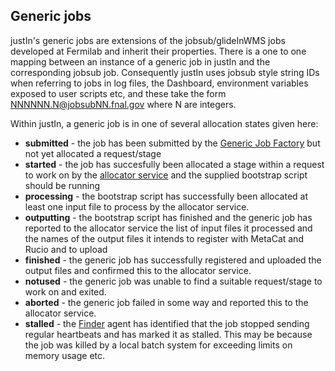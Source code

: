 ##  Generic jobs

justIn's generic jobs are extensions of the jobsub/glideInWMS jobs
developed at Fermilab and inherit their properties. There is a one to one
mapping between an instance of a generic job in justIn and the
corresponding jobsub job. Consequently justIn uses jobsub style string IDs
when referring to jobs in log files, the Dashboard, environment variables
exposed to user scripts etc, and these take the form 
NNNNNN.N@jobsubNN.fnal.gov where N are integers.

Within justIn, a generic job is in one of several allocation
states given here:

- **submitted** - the job has been submitted by the 
  [Generic Job Factory](job-factory.md) but not yet allocated a request/stage
- **started** - the job has succesfully been allocated a stage within a 
  request to work on by the [allocator service](workflow-allocator.md) and 
  the supplied bootstrap script should be running
- **processing** - the bootstrap script has successfully been allocated at 
  least one input file to process by the allocator service.
- **outputting** - the bootstrap script has finished and the generic job has
  reported to the allocator service the list of
  input files it processed and the names of the output files it intends to
  register with MetaCat and Rucio and to upload 
- **finished** - the generic job has successfully registered and uploaded
  the output files and confirmed this to the allocator service.
- **notused** - the generic job was unable to find a suitable request/stage
  to work on and exited.
- **aborted** - the generic job failed in some way and reported this to the
  allocator service.
- **stalled** - the [Finder](finder.md) agent has identified that the job 
  stopped sending regular heartbeats and has marked it as stalled. This may
  be because the job was killed by a local batch system for exceeding limits
  on memory usage etc.
